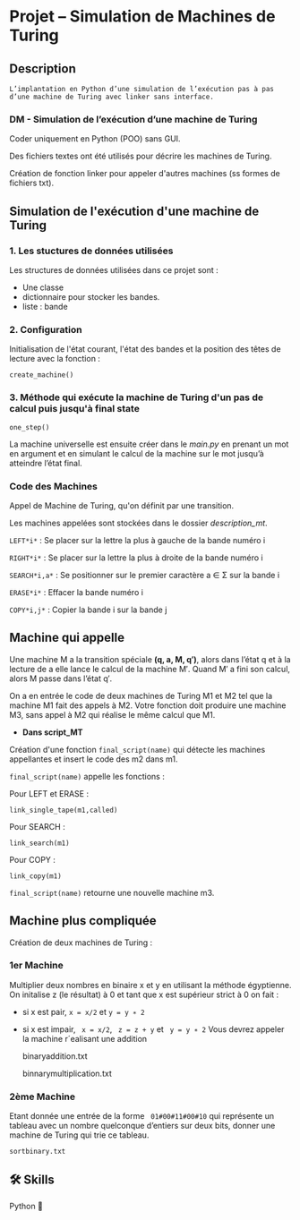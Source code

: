 
# Projet – Simulation de Machines de Turing

## **Description** 

    L’implantation en Python d’une simulation de l’exécution pas à pas d’une machine de Turing avec linker sans interface.

### **DM** - Simulation de l’exécution d’une machine de Turing

Coder uniquement en Python (POO) sans GUI.

Des fichiers textes ont été utilisés pour décrire les machines de Turing.

Création de fonction linker pour appeler d'autres machines (ss formes de fichiers txt).





## Simulation de l'exécution d'une machine de Turing



### 1. Les stuctures de données utilisées 

Les structures de données utilisées dans ce projet sont : 

- Une classe 
- dictionnaire pour stocker les bandes.
- liste : bande


### 2. Configuration 

Initialisation de l'état courant, l'état des bandes et la position des têtes de lecture avec la fonction :

    create_machine()

### 3. Méthode qui exécute la machine de Turing d'un pas de calcul puis jusqu'à final state

    one_step()

La machine universelle est ensuite créer  dans le *main.py* en prenant un mot en argument et en simulant le calcul de la machine sur le mot jusqu’à atteindre l’état final.

### Code des Machines 

Appel de Machine de Turing, qu'on définit par une transition.

Les machines appelées sont stockées dans le dossier *description_mt*.

`LEFT*i*` : Se placer sur la lettre la plus à gauche de la bande numéro i 

`RIGHT*i*` : Se placer sur la lettre la plus à droite de la bande numéro i

`SEARCH*i,a*` : Se positionner sur le premier caractère a ∈ Σ sur la bande i

`ERASE*i*` : Effacer la bande numéro i

`COPY*i,j*` : Copier la bande i sur la bande j


## Machine qui appelle

Une machine M a la transition spéciale **(q, a, M, q′)**, alors dans l’état q et à la lecture de a elle lance le calcul de la machine M′. Quand M′ a fini
son calcul, alors M passe dans l’état q′.

On a en entrée le code de deux machines de Turing M1 et M2 tel que la machine M1 fait des appels à M2. Votre fonction doit produire une machine M3, sans appel à M2 qui réalise le même calcul que M1.

- **Dans script_MT**

Création d'une fonction `final_script(name)` qui détecte les machines appellantes et insert le code des m2 dans m1.

`final_script(name)` appelle les fonctions :

Pour LEFT et ERASE :

    link_single_tape(m1,called)

Pour SEARCH :

    link_search(m1)

Pour COPY :

    link_copy(m1)


`final_script(name)` retourne une nouvelle machine m3.

## Machine plus compliquée

Création de deux machines de Turing :

### 1er Machine

Multiplier deux nombres en binaire x et y en utilisant la méthode égyptienne.
On initalise z (le résultat) à 0 et tant que x est supérieur strict à 0 on fait :
- si x est pair, ` x = x/2 ` et ` y = y ∗ 2 `
- si x est impair, ` x = x/2`, ` z = z + y` et ` y = y ∗ 2`
Vous devrez appeler la machine r´ealisant une addition

    binaryaddition.txt

    binnarymultiplication.txt


### 2ème Machine

Etant donnée une entrée de la forme ` 01#00#11#00#10` qui représente un tableau avec un nombre quelconque d’entiers sur deux bits, donner une machine de Turing qui trie ce tableau.

    sortbinary.txt
## 🛠 Skills
Python 🐍

